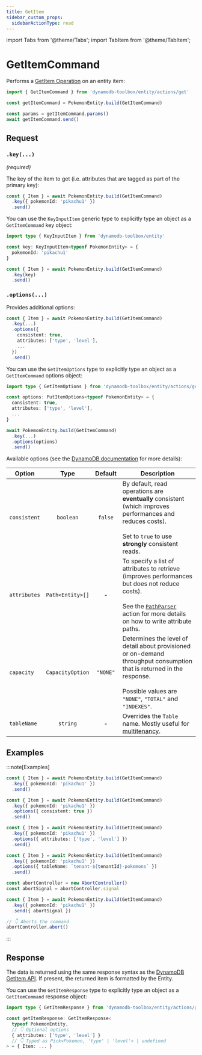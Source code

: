 ```yaml
---
title: GetItem
sidebar_custom_props:
  sidebarActionType: read
---
```


import Tabs from '@theme/Tabs';
import TabItem from '@theme/TabItem';

# GetItemCommand

Performs a [GetItem Operation](https://docs.aws.amazon.com/amazondynamodb/latest/APIReference/API_GetItem.html) on an entity item:

```ts
import { GetItemCommand } from 'dynamodb-toolbox/entity/actions/get'

const getItemCommand = PokemonEntity.build(GetItemCommand)

const params = getItemCommand.params()
await getItemCommand.send()
```

## Request

### `.key(...)`

<p style={{ marginTop: '-15px' }}><i>(required)</i></p>

The key of the item to get (i.e. attributes that are tagged as part of the primary key):

```ts
const { Item } = await PokemonEntity.build(GetItemCommand)
  .key({ pokemonId: 'pikachu1' })
  .send()
```

You can use the `KeyInputItem` generic type to explicitly type an object as a `GetItemCommand` key object:

```ts
import type { KeyInputItem } from 'dynamodb-toolbox/entity'

const key: KeyInputItem<typeof PokemonEntity> = {
  pokemonId: 'pikachu1'
}

const { Item } = await PokemonEntity.build(GetItemCommand)
  .key(key)
  .send()
```

### `.options(...)`

Provides additional options:

```ts
const { Item } = await PokemonEntity.build(GetItemCommand)
  .key(...)
  .options({
    consistent: true,
    attributes: ['type', 'level'],
    ...
  })
  .send()
```

You can use the `GetItemOptions` type to explicitly type an object as a `GetItemCommand` options object:

```ts
import type { GetItemOptions } from 'dynamodb-toolbox/entity/actions/get'

const options: PutItemOptions<typeof PokemonEntity> = {
  consistent: true,
  attributes: ['type', 'level'],
  ...
}

await PokemonEntity.build(GetItemCommand)
  .key(...)
  .options(options)
  .send()
```

Available options (see the [DynamoDB documentation](https://docs.aws.amazon.com/amazondynamodb/latest/APIReference/API_GetItem.html#API_GetItem_RequestParameters) for more details):

| Option       |       Type       | Default  | Description                                                                                                                                                                                                               |
| ------------ | :--------------: | :------: | ------------------------------------------------------------------------------------------------------------------------------------------------------------------------------------------------------------------------- |
| `consistent` |    `boolean`     | `false`  | By default, read operations are <b>eventually</b> consistent (which improves performances and reduces costs).<br/><br/>Set to `true` to use <b>strongly</b> consistent reads.                                             |
| `attributes` | `Path<Entity>[]` |    -     | To specify a list of attributes to retrieve (improves performances but does not reduce costs).<br/><br/>See the [`PathParser`](../19-parse-paths/index.md#paths) action for more details on how to write attribute paths. |
| `capacity`   | `CapacityOption` | `"NONE"` | Determines the level of detail about provisioned or on-demand throughput consumption that is returned in the response.<br/><br/>Possible values are `"NONE"`, `"TOTAL"` and `"INDEXES"`.                                  |
| `tableName`  |     `string`     |    -     | Overrides the `Table` name. Mostly useful for [multitenancy](https://en.wikipedia.org/wiki/Multitenancy).                                                                                                                 |

## Examples

:::note[Examples]

<Tabs>
<TabItem value="basic" label="Basic">

```ts
const { Item } = await PokemonEntity.build(GetItemCommand)
  .key({ pokemonId: 'pikachu1' })
  .send()
```

</TabItem>
<TabItem value="consistent" label="Consistent">

```ts
const { Item } = await PokemonEntity.build(GetItemCommand)
  .key({ pokemonId: 'pikachu1' })
  .options({ consistent: true })
  .send()
```

</TabItem>
<TabItem value="attributes" label="Attributes">

```ts
const { Item } = await PokemonEntity.build(GetItemCommand)
  .key({ pokemonId: 'pikachu1' })
  .options({ attributes: ['type', 'level'] })
  .send()
```

</TabItem>
<TabItem value="multitenant" label="Multitenant">

```ts
const { Item } = await PokemonEntity.build(GetItemCommand)
  .key({ pokemonId: 'pikachu1' })
  .options({ tableName: `tenant-${tenantId}-pokemons` })
  .send()
```

</TabItem>
<TabItem value="aborted" label="Aborted">

```ts
const abortController = new AbortController()
const abortSignal = abortController.signal

const { Item } = await PokemonEntity.build(GetItemCommand)
  .key({ pokemonId: 'pikachu1' })
  .send({ abortSignal })

// 👇 Aborts the command
abortController.abort()
```

</TabItem>
</Tabs>

:::

## Response

The data is returned using the same response syntax as the [DynamoDB GetItem API](https://docs.aws.amazon.com/amazondynamodb/latest/APIReference/API_GetItem.html#API_GetItem_ResponseElements). If present, the returned item is formatted by the Entity.

You can use the `GetItemResponse` type to explicitly type an object as a `GetItemCommand` response object:

```ts
import type { GetItemResponse } from 'dynamodb-toolbox/entity/actions/get'

const getItemResponse: GetItemResponse<
  typeof PokemonEntity,
  // 👇 Optional options
  { attributes: ['type', 'level'] }
  // 👇 Typed as Pick<Pokemon, 'type' | 'level'> | undefined
> = { Item: ... }
```
